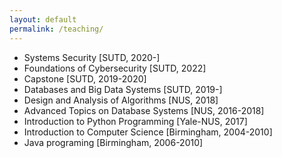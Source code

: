```yaml
---
layout: default
permalink: /teaching/
---
```

* Systems Security [SUTD, 2020-]
* Foundations of Cybersecurity [SUTD, 2022]
* Capstone [SUTD, 2019-2020]
* Databases and Big Data Systems [SUTD, 2019-]
* Design and Analysis of Algorithms [NUS, 2018]
* Advanced Topics on Database Systems [NUS, 2016-2018]
* Introduction to Python Programming [Yale-NUS, 2017]
* Introduction to Computer Science [Birmingham, 2004-2010]
* Java programing [Birmingham, 2006-2010]


